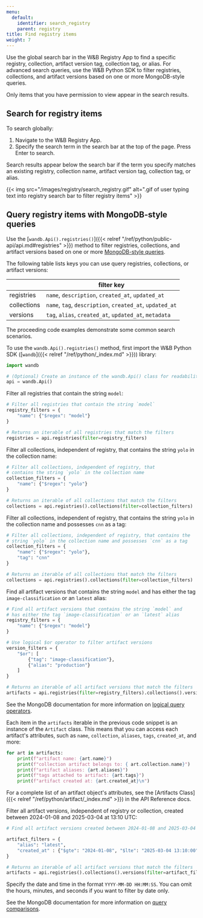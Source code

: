 ```yaml
---
menu:
  default:
    identifier: search_registry
    parent: registry
title: Find registry items 
weight: 7
--- 
```


Use the global search bar in the W&B Registry App to find a specific registry, collection, artifact version tag, collection tag, or alias. For advanced search queries, use the W&B Python SDK to filter registries, collections, and artifact versions based on one or more MongoDB-style queries.

Only items that you have permission to view appear in the search results.

## Search for registry items

To search globally:

1. Navigate to the W&B Registry App.
2. Specify the search term in the search bar at the top of the page. Press Enter to search.

Search results appear below the search bar if the term you specify matches an existing registry, collection name, artifact version tag, collection tag, or alias.

{{< img src="/images/registry/search_registry.gif" alt=".gif of user typing text into registry search bar to filter registry items" >}}

## Query registry items with MongoDB-style queries

Use the [`wandb.Api().registries()`]({{< relref "/ref/python/public-api/api.md#registries" >}}) method to filter registries, collections, and artifact versions based on one or more [MongoDB-style queries](https://www.mongodb.com/docs/compass/current/query/filter/). 

The following table lists keys you can use query registries, collections, or artifact versions:

| | filter key |
| ----- | ----- |
| registries | `name`, `description`, `created_at`, `updated_at` |
| collections | `name`, `tag`, `description`, `created_at`, `updated_at` |
| versions | `tag`, `alias`, `created_at`, `updated_at`, `metadata` |

The proceeding code examples demonstrate some common search scenarios. 

To use the `wandb.Api().registries()` method, first import the W&B Python SDK ([`wandb`]({{< relref "/ref/python/_index.md" >}})) library:
```python
import wandb

# (Optional) Create an instance of the wandb.Api() class for readability
api = wandb.Api()
```

Filter all registries that contain the string `model`:

```python
# Filter all registries that contain the string `model`
registry_filters = {
    "name": {"$regex": "model"}
}

# Returns an iterable of all registries that match the filters
registries = api.registries(filter=registry_filters)
```

Filter all collections, independent of registry, that contains the string `yolo` in the collection name:

```python
# Filter all collections, independent of registry, that 
# contains the string `yolo` in the collection name
collection_filters = {
    "name": {"$regex": "yolo"}
}

# Returns an iterable of all collections that match the filters
collections = api.registries().collections(filter=collection_filters)
```

Filter all collections, independent of registry, that contains the string `yolo` in the collection name and possesses `cnn` as a tag:

```python
# Filter all collections, independent of registry, that contains the
# string `yolo` in the collection name and possesses `cnn` as a tag
collection_filters = {
    "name": {"$regex": "yolo"},
    "tag": "cnn"
}

# Returns an iterable of all collections that match the filters
collections = api.registries().collections(filter=collection_filters)
```

Find all artifact versions that contains the string `model` and has either the tag `image-classification` or an `latest` alias:

```python
# Find all artifact versions that contains the string `model` and 
# has either the tag `image-classification` or an `latest` alias
registry_filters = {
    "name": {"$regex": "model"}
}

# Use logical $or operator to filter artifact versions
version_filters = {
    "$or": [
        {"tag": "image-classification"},
        {"alias": "production"}
    ]
}

# Returns an iterable of all artifact versions that match the filters
artifacts = api.registries(filter=registry_filters).collections().versions(filter=version_filters)
```

See the MongoDB documentation for more information on [logical query operators](https://www.mongodb.com/docs/manual/reference/operator/query-logical/).

Each item in the `artifacts` iterable in the previous code snippet is an instance of the `Artifact` class. This means that you can access each artifact's attributes, such as `name`, `collection`, `aliases`, `tags`, `created_at`, and more:

```python
for art in artifacts:
    print(f"artifact name: {art.name}")
    print(f"collection artifact belongs to: { art.collection.name}")
    print(f"artifact aliases: {art.aliases}")
    print(f"tags attached to artifact: {art.tags}")
    print(f"artifact created at: {art.created_at}\n")
```
For a complete list of an artifact object's attributes, see the [Artifacts Class]({{< relref "/ref/python/artifact/_index.md" >}}) in the API Reference docs. 


Filter all artifact versions, independent of registry or collection, created between 2024-01-08 and 2025-03-04 at 13:10 UTC:

```python
# Find all artifact versions created between 2024-01-08 and 2025-03-04 at 13:10 UTC. 

artifact_filters = {
    "alias": "latest",
    "created_at" : {"$gte": "2024-01-08", "$lte": "2025-03-04 13:10:00"},
}

# Returns an iterable of all artifact versions that match the filters
artifacts = api.registries().collections().versions(filter=artifact_filters)
```

Specify the date and time in the format `YYYY-MM-DD HH:MM:SS`. You can omit the hours, minutes, and seconds if you want to filter by date only.

See the MongoDB documentation for more information on [query comparisons](https://www.mongodb.com/docs/manual/reference/operator/query-comparison/).